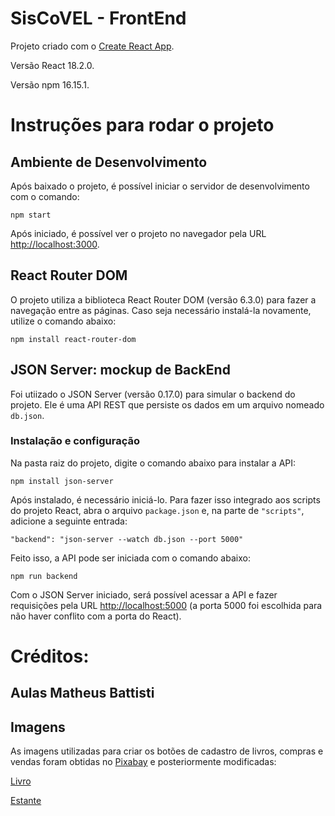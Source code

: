 # SisCoVEL - FrontEnd
Projeto criado com o [Create React App](https://github.com/facebook/create-react-app).

Versão React 18.2.0.

Versão npm 16.15.1.

# Instruções para rodar o projeto

## Ambiente de Desenvolvimento

Após baixado o projeto, é possível iniciar o servidor de desenvolvimento com o comando:

`npm start`

Após iniciado, é possível ver o projeto no navegador pela URL [http://localhost:3000](http://localhost:3000).

## React Router DOM
O projeto utiliza a biblioteca React Router DOM (versão 6.3.0) para fazer a navegação entre as páginas. Caso seja necessário instalá-la novamente, utilize o comando abaixo:

`npm install react-router-dom`

## JSON Server: mockup de BackEnd
Foi utiizado o JSON Server (versão 0.17.0) para simular o backend do projeto. Ele é uma API REST que persiste os dados em um arquivo nomeado `db.json`.

### Instalação e configuração	
Na pasta raiz do projeto, digite o comando abaixo para instalar a API:

`npm install json-server`

Após instalado, é necessário iniciá-lo. Para fazer isso integrado aos scripts do projeto React, abra o arquivo `package.json` e, na parte de `"scripts"`, adicione a seguinte entrada:

`"backend": "json-server --watch db.json --port 5000"`

Feito isso, a API pode ser iniciada com o comando abaixo: 

`npm run backend`

Com o JSON Server iniciado, será possível acessar a API e fazer requisições pela URL [http://localhost:5000](http://localhost:5000) (a porta 5000 foi escolhida para não haver conflito com a porta do React).

# Créditos:

## Aulas Matheus Battisti


## Imagens
As imagens utilizadas para criar os botões de cadastro de livros, compras e vendas foram obtidas no [Pixabay](https://pixabay.com/pt/) e posteriormente modificadas:

[Livro](https://pixabay.com/pt/vectors/um-livro-literatura-páginas-papel-1699641/)

[Estante](https://pixabay.com/pt/vectors/estante-de-livros-livros-biblioteca-2907964/)


